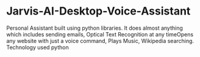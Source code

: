 # Jarvis-AI-Desktop-Voice-Assistant
Personal Assistant built using python libraries. It does almost anything which includes sending emails, Optical Text Recognition at any timeOpens any website with just a voice command, Plays Music, Wikipedia searching. Technology used python
